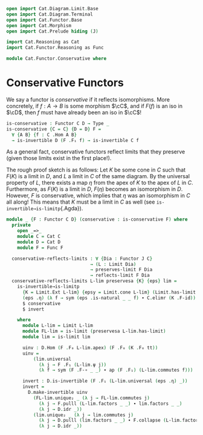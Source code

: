 ```agda
open import Cat.Diagram.Limit.Base
open import Cat.Diagram.Terminal
open import Cat.Functor.Base
open import Cat.Morphism
open import Cat.Prelude hiding (J)

import Cat.Reasoning as Cat
import Cat.Functor.Reasoning as Func

module Cat.Functor.Conservative where
```

<!--
```agda
private variable
  o h o₁ h₁ : Level
  C D J : Precategory o h
open Precategory
open Functor
```
-->

# Conservative Functors

We say a functor is _conservative_ if it reflects isomorphisms. More concretely,
if $f : A \to B$ is some morphism $\cC$, and if $F(f)$ is an iso in $\cD$,
then $f$ must have already been an iso in $\cC$!

```agda
is-conservative : Functor C D → Type _
is-conservative {C = C} {D = D} F =
  ∀ {A B} {f : C .Hom A B}
  → is-invertible D (F .F₁ f) → is-invertible C f
```

As a general fact, conservative functors reflect limits that they preserve
(given those limits exist in the first place!).

The rough proof sketch is as follows: Let $K$ be some cone in $C$ such that
$F(K)$ is a limit in $D$, and $L$ a limit in $C$ of the same diagram.
By the universal property of $L$, there exists a map $\eta$ from the apex of $K$
to the apex of $L$ in $C$. Furthermore, as $F(K)$ is a limit in $D$, $F(\eta)$
becomes an isomorphism in $D$. However, $F$ is conservative, which implies that
$\eta$ was an isomorphism in $C$ all along! This means that $K$ must be a limit
in $C$ as well (see `is-invertible→is-limitp`{.Agda}).

```agda
module _ {F : Functor C D} (conservative : is-conservative F) where
  private
    open _=>_
    module C = Cat C
    module D = Cat D
    module F = Func F

  conservative-reflects-limits : ∀ {Dia : Functor J C}
                               → (L : Limit Dia)
                               → preserves-limit F Dia
                               → reflects-limit F Dia
  conservative-reflects-limits L-lim preservesa {K} {eps} lim =
    is-invertible→is-limitp
      {K = Limit.Ext L-lim} {epsy = Limit.cone L-lim} (Limit.has-limit L-lim)
      (eps .η) (λ f → sym (eps .is-natural _ _ f) ∙ C.elimr (K .F-id)) refl
      $ conservative
      $ invert

    where
      module L-lim = Limit L-lim
      module FL-lim = is-limit (preservesa L-lim.has-limit)
      module lim = is-limit lim

      uinv : D.Hom (F .F₀ L-lim.apex) (F .F₀ (K .F₀ tt))
      uinv =
          (lim.universal
            (λ j → F .F₁ (L-lim.ψ j))
            (λ f → sym (F .F-∘ _ _) ∙ ap (F .F₁) (L-lim.commutes f)))

      invert : D.is-invertible (F .F₁ (L-lim.universal (eps .η) _)) 
      invert =
        D.make-invertible uinv
          (FL-lim.unique₂ _ (λ j → FL-lim.commutes j)
            (λ j → F.pulll (L-lim.factors _ _) ∙ lim.factors _ _)
            (λ j → D.idr _))
          (lim.unique₂ _ (λ j → lim.commutes j)
            (λ j → D.pulll (lim.factors _ _) ∙ F.collapse (L-lim.factors _ _))
            (λ j → D.idr _))
```
